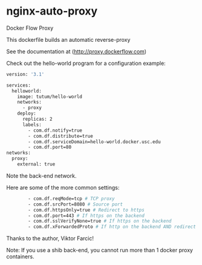 # nginx-auto-proxy
Docker Flow Proxy

This dockerfile builds an automatic reverse-proxy

See the documentation at (http://proxy.dockerflow.com)

Check out the hello-world program for a configuration example:
````bash
version: '3.1'

services:
  helloworld:
    image: tutum/hello-world
    networks:
      - proxy
    deploy:
      replicas: 2
      labels:
        - com.df.notify=true
        - com.df.distribute=true
        - com.df.serviceDomain=hello-world.docker.usc.edu
        - com.df.port=80
networks:
  proxy:
    external: true

````

Note the back-end network.

Here are some of the more common settings:
````bash
        - com.df.reqMode=tcp # TCP proxy
        - com.df.srcPort=8080 # Source port
        - com.df.httpsOnly=true # Redirect to https
        - com.df.port=443 # If https on the backend
        - com.df.sslVerifyNone=true # If https on the backend
        - com.df.xForwardedProto # If http on the backend AND redirect to https
````

Thanks to the author, Viktor Farcic!

Note: If you use a shib back-end, you cannot run
more than 1 docker proxy containers.